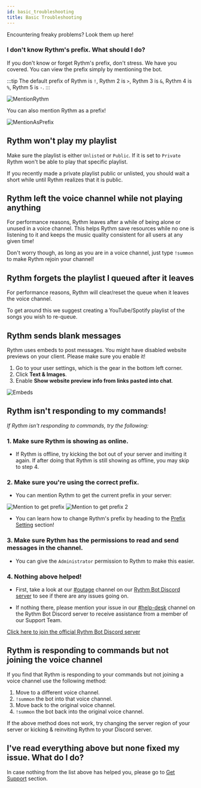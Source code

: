 ```yaml
---
id: basic_troubleshooting
title: Basic Troubleshooting
---
```


Encountering freaky problems? Look them up here!

### I don't know Rythm's prefix. What should I do?
If you don't know or forget Rythm's prefix, don't stress. We have you covered. You can view the prefix simply by mentioning the bot.

:::tip
The default prefix of Rythm is `!`, Rythm 2 is `>`, Rythm 3 is `&`, Rythm 4 is `%`, Rythm 5 is `-`.
:::

![MentionRythm](/img/docs/basic-troubleshooting/mention-rythm.png)

You can also mention Rythm as a prefix!

![MentionAsPrefix](/img/docs/basic-troubleshooting/mention-as-prefix.png)
## Rythm won't play my playlist
Make sure the playlist is either `Unlisted` or `Public`. If it is set to `Private` Rythm won't be able to play that specific playlist.

If you recently made a private playlist public or unlisted, you should wait a short while until Rythm realizes that it is public.

## Rythm left the voice channel while not playing anything
For performance reasons, Rythm leaves after a while of being alone or unused in a voice channel.
This helps Rythm save resources while no one is listening to it and keeps the music quality consistent for all users at any given time!

Don't worry though, as long as you are in a voice channel, just type `!summon` to make Rythm rejoin your channel!

## Rythm forgets the playlist I queued after it leaves
For performance reasons, Rythm will clear/reset the queue when it leaves the voice channel.

To get around this we suggest creating a YouTube/Spotify playlist of the songs you wish to re-queue.

## Rythm sends blank messages
Rythm uses embeds to post messages. You might have disabled website previews on your client. Please make sure you enable it!

1. Go to your user settings, which is the gear in the bottom left corner.
2. Click **Text & Images**.
3. Enable **Show website preview info from links pasted into chat**.

![Embeds](/img/docs/basic-troubleshooting/embeds.png)

## Rythm isn't responding to my commands!
*If Rythm isn't responding to commands, try the following:*

### 1. Make sure Rythm is showing as online.

  - If Rythm is offline, try kicking the bot out of your server and inviting it again. If after doing that Rythm is still showing as offline, you may skip to step 4.

### 2. Make sure you're using the correct prefix.

  - You can mention Rythm to get the current prefix in your server: 

  ![Mention to get prefix](/img/docs/basic-troubleshooting/prefix.png) ![Mention to get prefix 2](/img/docs/basic-troubleshooting/prefix-2.png)

  - You can learn how to change Rythm's prefix by heading to the [Prefix Setting](/settings#prefix) section!

### 3. Make sure Rythm has the permissions to read and send messages in the channel.

  - You can give the `Administrator` permission to Rythm to make this easier.

### 4. Nothing above helped!

  - First, take a look at our [#outage](https://discord.com/channels/231471142685245440/359311833653313546) channel on our [Rythm Bot Discord server](https://rythm.fm/support) to see if there are any issues going on.

  - If nothing there, please mention your issue in our [#help-desk](https://discord.com/channels/231471142685245440/359355279004925954) channel on the Rythm Bot Discord server to receive assistance from a member of our Support Team.

[Click here to join the official Rythm Bot Discord server](https://rythmbot.co/support)

## Rythm is responding to commands but not joining the voice channel
If you find that Rythm is responding to your commands but not joining a voice channel use the following method:

1. Move to a different voice channel.
2. `!summon` the bot into that voice channel.
3. Move back to the original voice channel.
4. `!summon` the bot back into the original voice channel.

If the above method does not work, try changing the server region of your server or kicking & reinviting Rythm to your Discord server.

## I've read everything above but none fixed my issue. What do I do?

In case nothing from the list above has helped you, please go to [Get Support](/get_support) section.
